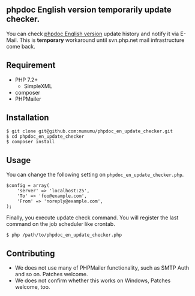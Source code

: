 ## phpdoc English version temporarily update checker.

You can check [phpdoc English version](https://github.com/php/doc-en/) update history and notify it via E-Mail.
This is **temporary** workaround until svn.php.net mail infrastructure come back.

## Requirement

- PHP 7.2+
  * SimpleXML
- composer
- PHPMailer

## Installation

```
$ git clone git@github.com:mumumu/phpdoc_en_update_checker.git
$ cd phpdoc_en_update_checker
$ composer install
```

## Usage

You can change the following setting on `phpdoc_en_update_checker.php`.

```
$config = array(
    'server' => 'localhost:25',
    'To' => 'foo@example.com',
    'From' => 'noreply@example.com',
);
```

Finally, you execute update check command. You will register the last command on the job scheduler like crontab.

```
$ php /path/to/phpdoc_en_update_checker.php
```

## Contributing

- We does not use many of PHPMailer functionality, such as SMTP Auth and so on. Patches welcome.
- We does not confirm whether this works on Windows, Patches welcome, too.
